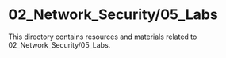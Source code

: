 # 02_Network_Security/05_Labs
This directory contains resources and materials related to 02_Network_Security/05_Labs.
